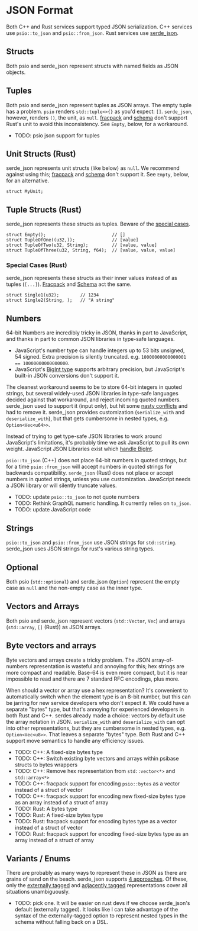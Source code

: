 # JSON Format

Both C++ and Rust services support typed JSON serialization. C++ services use `psio::to_json` and `psio::from_json`. Rust services use [serde_json](https://docs.rs/serde_json/latest/serde_json/).

## Structs

Both psio and serde_json represent structs with named fields as JSON objects.

## Tuples

Both psio and serde_json represent tuples as JSON arrays. The empty tuple has a problem. `psio` renders `std::tuple<>{}` as you'd expect: `[]`. `serde_json`, however, renders `()`, the unit, as `null`. [fracpack](fracpack.html) and [schema](schema.html) don't support Rust's unit to avoid this inconsistency. See `Empty`, below, for a workaround.

- TODO: psio json support for tuples

## Unit Structs (Rust)

serde_json represents unit structs (like below) as `null`. We recommend against using this; [fracpack](fracpack.html) and [schema](schema.html) don't support it. See `Empty`, below, for an alternative.

```
struct MyUnit;
```

## Tuple Structs (Rust)

serde_json represents these structs as tuples. Beware of the [special cases](#special-cases-rust).

```
struct Empty();                         // []
struct TupleOfOne((u32,));              // [value]
struct TupleOfTwo(u32, String);         // [value, value]
struct TupleOfThree(u32, String, f64);  // [value, value, value]
```

### Special Cases (Rust)

serde_json represents these structs as their inner values instead of as tuples (`[...]`). [Fracpack](fracpack.html) and [Schema](schema.html) act the same.

```
struct Single1(u32);        // 1234
struct Single2(String, );   // "A string"
```

## Numbers

64-bit Numbers are incredibly tricky in JSON, thanks in part to JavaScript, and thanks in part to common JSON libraries in type-safe languages.

- JavaScript's number type can handle integers up to 53 bits unsigned, 54 signed. Extra precision is silently truncated. e.g. `10000000000000001 == 10000000000000000`.
- JavaScript's [BigInt type](https://developer.mozilla.org/en-US/docs/Web/JavaScript/Reference/Global_Objects/BigInt) supports arbitrary precision, but JavaScript's built-in JSON conversions don't support it.

The cleanest workaround seems to be to store 64-bit integers in quoted strings, but several widely-used JSON libraries in type-safe languages decided against that workaround, and reject incoming quoted numbers. serde_json used to support it (input only), but hit some [nasty conflicts](https://github.com/serde-rs/serde/pull/839) and had to remove it. serde_json provides customization (`serialize_with` and `deserialize_with`), but that gets cumbersome in nested types, e.g. `Option<Vec<u64>>`.

Instead of trying to get type-safe JSON libraries to work around JavaScript's limitations, it's probably time we ask JavaScript to pull its own weight. JavaScript JSON Libraries exist which [handle BigInt](https://www.npmjs.com/package/json-bigint).

`psio::to_json` (C++) does not place 64-bit numbers in quoted strings, but for a time `psio::from_json` will accept numbers in quoted strings for backwards compatibility. `serde_json` (Rust) does not place or accept numbers in quoted strings, unless you use customization. JavaScript needs a JSON library or will silently truncate values.

- TODO: update `psio::to_json` to not quote numbers
- TODO: Rethink GraphQL numeric handling. It currently relies on `to_json`.
- TODO: update JavaScript code

## Strings

`psio::to_json` and `psio::from_json` use JSON strings for `std::string`. serde_json uses JSON strings for rust's various string types.

## Optional

Both psio (`std::optional`) and serde_json (`Option`) represent the empty case as `null` and the non-empty case as the inner type.

## Vectors and Arrays

Both psio and serde_json represent vectors (`std::Vector`, `Vec`) and arrays (`std::array`, `[]` (Rust)) as JSON arrays.

## Byte vectors and arrays

Byte vectors and arrays create a tricky problem. The JSON array-of-numbers representation is wasteful and annoying for this; hex strings are more compact and readable. Base-64 is even more compact, but it is near impossible to read and there are 7 standard RFC encodings, plus more.

When should a vector or array use a hex representation? It's convenient to automatically switch when the element type is an 8-bit number, but this can be jarring for new service developers who don't expect it. We could have a separate "bytes" type, but that's annoying for experienced developers in both Rust and C++. serdes already made a choice: vectors by default use the array notation in JSON. `serialize_with` and `deserialize_with` can opt into other representations, but they are cumbersome in nested types, e.g. `Option<Vec<u8>>`. That leaves a separate "bytes" type. Both Rust and C++ support move semantics to handle any efficiency issues.

- TODO: C++: A fixed-size bytes type
- TODO: C++: Switch existing byte vectors and arrays within psibase structs to bytes wrappers
- TODO: C++: Remove hex representation from `std::vector<*>` and `std::array<*>`
- TODO: C++: fracpack support for encoding `psio::bytes` as a vector instead of a struct of vector
- TODO: C++: fracpack support for encoding new fixed-size bytes type as an array instead of a struct of array
- TODO: Rust: A bytes type
- TODO: Rust: A fixed-size bytes type
- TODO: Rust: fracpack support for encoding bytes type as a vector instead of a struct of vector
- TODO: Rust: fracpack support for encoding fixed-size bytes type as an array instead of a struct of array

## Variants / Enums

There are probably as many ways to represent these in JSON as there are grains of sand on the beach. serde_json supports [4 approaches](https://serde.rs/enum-representations.html). Of these, only the [externally tagged](https://serde.rs/enum-representations.html#externally-tagged) and [adjacently tagged](https://serde.rs/enum-representations.html#adjacently-tagged) representations cover all situations unambiguously.

- TODO: pick one. It will be easier on rust devs if we choose serde_json's default (externally tagged). It looks like I can take advantage of the syntax of the externally-tagged option to represent nested types in the schema without falling back on a DSL.
